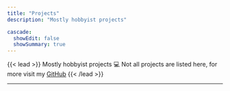 ```yaml
---
title: "Projects"
description: "Mostly hobbyist projects"

cascade:
  showEdit: false
  showSummary: true
---
```


{{< lead >}}
Mostly hobbyist projects :computer:
Not all projects are listed here, for more visit my [GitHub](https://github.com/bitSheriff)
{{< /lead >}}

---
